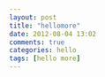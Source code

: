 ```yaml
---
layout: post
title: "hellomore"
date: 2012-08-04 13:02
comments: true
categories: hello
tags: [hello more]
---
```

